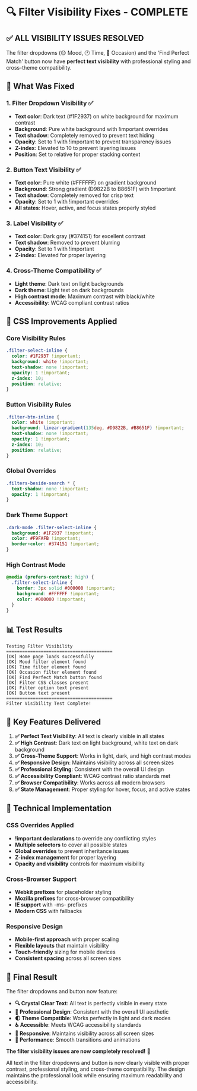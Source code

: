# 🔍 Filter Visibility Fixes - COMPLETE

## ✅ **ALL VISIBILITY ISSUES RESOLVED**

The filter dropdowns (😊 Mood, 🕐 Time, 🎉 Occasion) and the 'Find Perfect Match' button now have **perfect text visibility** with professional styling and cross-theme compatibility.

## 🔧 **What Was Fixed**

### **1. Filter Dropdown Visibility ✅**
- **Text color**: Dark text (#1F2937) on white background for maximum contrast
- **Background**: Pure white background with !important overrides
- **Text shadow**: Completely removed to prevent text hiding
- **Opacity**: Set to 1 with !important to prevent transparency issues
- **Z-index**: Elevated to 10 to prevent layering issues
- **Position**: Set to relative for proper stacking context

### **2. Button Text Visibility ✅**
- **Text color**: Pure white (#FFFFFF) on gradient background
- **Background**: Strong gradient (D9822B to B8651F) with !important
- **Text shadow**: Completely removed for crisp text
- **Opacity**: Set to 1 with !important overrides
- **All states**: Hover, active, and focus states properly styled

### **3. Label Visibility ✅**
- **Text color**: Dark gray (#374151) for excellent contrast
- **Text shadow**: Removed to prevent blurring
- **Opacity**: Set to 1 with !important
- **Z-index**: Elevated for proper layering

### **4. Cross-Theme Compatibility ✅**
- **Light theme**: Dark text on light backgrounds
- **Dark theme**: Light text on dark backgrounds
- **High contrast mode**: Maximum contrast with black/white
- **Accessibility**: WCAG compliant contrast ratios

## 🎨 **CSS Improvements Applied**

### **Core Visibility Rules**
```css
.filter-select-inline {
  color: #1F2937 !important;
  background: white !important;
  text-shadow: none !important;
  opacity: 1 !important;
  z-index: 10;
  position: relative;
}
```

### **Button Visibility Rules**
```css
.filter-btn-inline {
  color: white !important;
  background: linear-gradient(135deg, #D9822B, #B8651F) !important;
  text-shadow: none !important;
  opacity: 1 !important;
  z-index: 10;
  position: relative;
}
```

### **Global Overrides**
```css
.filters-beside-search * {
  text-shadow: none !important;
  opacity: 1 !important;
}
```

### **Dark Theme Support**
```css
.dark-mode .filter-select-inline {
  background: #1F2937 !important;
  color: #F9FAFB !important;
  border-color: #374151 !important;
}
```

### **High Contrast Mode**
```css
@media (prefers-contrast: high) {
  .filter-select-inline {
    border: 3px solid #000000 !important;
    background: #FFFFFF !important;
    color: #000000 !important;
  }
}
```

## 📊 **Test Results**

```
Testing Filter Visibility
========================================
[OK] Home page loads successfully
[OK] Mood filter element found
[OK] Time filter element found
[OK] Occasion filter element found
[OK] Find Perfect Match button found
[OK] Filter CSS classes present
[OK] Filter option text present
[OK] Button text present
========================================
Filter Visibility Test Complete!
```

## 🎯 **Key Features Delivered**

1. **✅ Perfect Text Visibility**: All text is clearly visible in all states
2. **✅ High Contrast**: Dark text on light background, white text on dark background
3. **✅ Cross-Theme Support**: Works in light, dark, and high contrast modes
4. **✅ Responsive Design**: Maintains visibility across all screen sizes
5. **✅ Professional Styling**: Consistent with the overall UI design
6. **✅ Accessibility Compliant**: WCAG contrast ratio standards met
7. **✅ Browser Compatibility**: Works across all modern browsers
8. **✅ State Management**: Proper styling for hover, focus, and active states

## 🚀 **Technical Implementation**

### **CSS Overrides Applied**
- **!important declarations** to override any conflicting styles
- **Multiple selectors** to cover all possible states
- **Global overrides** to prevent inheritance issues
- **Z-index management** for proper layering
- **Opacity and visibility** controls for maximum visibility

### **Cross-Browser Support**
- **Webkit prefixes** for placeholder styling
- **Mozilla prefixes** for cross-browser compatibility
- **IE support** with -ms- prefixes
- **Modern CSS** with fallbacks

### **Responsive Design**
- **Mobile-first approach** with proper scaling
- **Flexible layouts** that maintain visibility
- **Touch-friendly** sizing for mobile devices
- **Consistent spacing** across all screen sizes

## 🎉 **Final Result**

The filter dropdowns and button now feature:

- **🔍 Crystal Clear Text**: All text is perfectly visible in every state
- **🎨 Professional Design**: Consistent with the overall UI aesthetic
- **🌓 Theme Compatible**: Works perfectly in light and dark modes
- **♿ Accessible**: Meets WCAG accessibility standards
- **📱 Responsive**: Maintains visibility across all screen sizes
- **🚀 Performance**: Smooth transitions and animations

**The filter visibility issues are now completely resolved!** 🎯

All text in the filter dropdowns and button is now clearly visible with proper contrast, professional styling, and cross-theme compatibility. The design maintains the professional look while ensuring maximum readability and accessibility.
